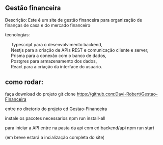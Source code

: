 ## Gestão financeira
Descrição:
Este é um site de gestão financeira para organização de finanças de casa e do mercado financeiro

tecnologias:
<div>
<a href="https://www.typescriptlang.org"> <img src="https://upload.wikimedia.org/wikipedia/commons/4/4c/Typescript_logo_2020.svg" height=15 width=15></a> Typescript para o desenvolvimento backend,<br>
<a href="https://nestjs.com"><img src="https://upload.wikimedia.org/wikipedia/commons/a/a8/NestJS.svg" height=15 width=15></a> Nestjs para a criação de APIs REST e comunicação cliente e server,<br>
<a href="https://www.prisma.io"><img src="https://cdn.creazilla.com/icons/3256965/file-type-prisma-icon-md.png" height=15 width=15></a> Prisma para a conexão com o banco de dados,<br>
<a href="https://www.postgresql.org"><img src="https://www.postgresql.org/media/img/about/press/elephant.png" height=15 width=15></a> Postgres para armazenamento dos dados,<br>
<a href="https://react.dev"><img src="https://react.dev/images/brand/logo_dark.svg" height=15 width=15></a> React para a criação da interface do usuario.<br>
</div>

## como rodar:
faça download do projeto
git clone https://github.com:Davi-Robert/Gestao-Financeira

entre no diretorio do projeto
cd Gestao-Financeira

instale os pacotes necessarios
npm run install-all

para iniciar a API entre na pasta da api com
cd backend/api
npm run start

(em breve estará a incialização completa do site)
